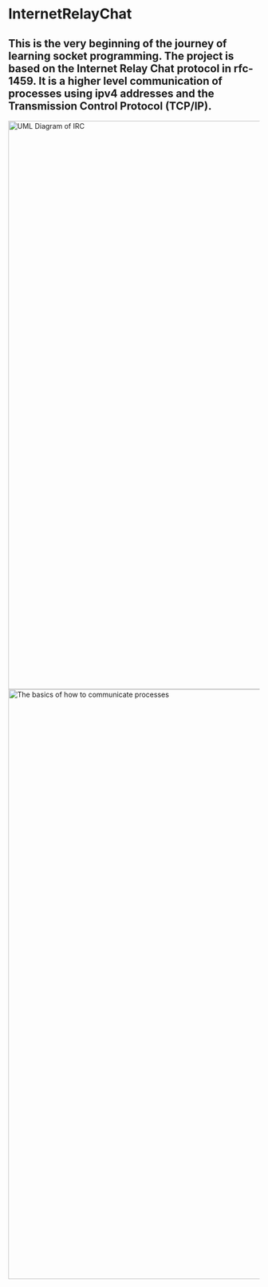 # InternetRelayChat
## This is the very beginning of the journey of learning socket programming. The project is based on the Internet Relay Chat protocol in rfc-1459.  It is a higher level communication of processes using ipv4 addresses and the Transmission Control Protocol (TCP/IP).
<img width="1137" alt="UML Diagram of IRC" src="https://github.com/emreyilmaz2/InternetRelayChat/assets/102359028/51b11d4b-6869-4844-b44f-32324c1de720">
<img width="1180" alt="The basics of how to communicate processes" src="https://github.com/emreyilmaz2/InternetRelayChat/assets/102359028/f65eceac-c44a-4b86-a92b-ca657854a9ba">
